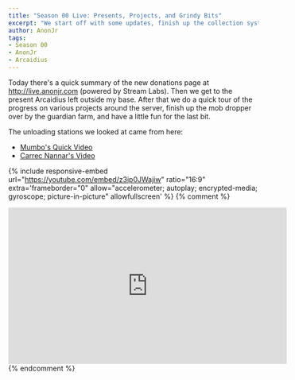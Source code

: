 ```yaml
---
title: "Season 00 Live: Presents, Projects, and Grindy Bits"
excerpt: "We start off with some updates, finish up the collection system for Arcaidius' mob farm, and then have a little random fun."
author: AnonJr
tags:
- Season 00
- AnonJr
- Arcaidius
---
```


Today there's a quick summary of the new donations page at http://live.anonjr.com (powered by Stream Labs). Then we get to the present Arcaidius left outside my base. After that we do a quick tour of the progress on various projects around the server, finish up the mob dropper over by the guardian farm, and have a little fun for the last bit.

The unloading stations we looked at came from here:
 * [Mumbo's Quick Video](https://youtu.be/t-cWqvP8rw0)
 * [Carrec Nannar's Video](https://youtu.be/4bjAy1U23CQ)


{% include responsive-embed url="https://youtube.com/embed/z3ip0JWajiw" ratio="16:9" extra='frameborder="0" allow="accelerometer; autoplay; encrypted-media; gyroscope; picture-in-picture" allowfullscreen' %}
{% comment %}
<iframe width="560" height="315" src="https://youtube.com/embed/z3ip0JWajiw" frameborder="0" allow="accelerometer; autoplay; encrypted-media; gyroscope; picture-in-picture" allowfullscreen></iframe>
{% endcomment %}
